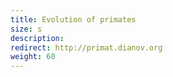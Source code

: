 ```yaml
---
title: Evolution of primates
size: s
description: 
redirect: http://primat.dianov.org
weight: 60
---
```


